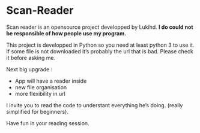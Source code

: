 # Scan-Reader



Scan reader is an opensource project developped by Lukihd.
**I do could not be responsible of how people use my program.**



This project is developped in Python so you need at least python 3 to use it.
If some file is not downloaded it’s probably the url that is bad. Please check it before asking me.

Next big upgrade :

- App will have a reader inside
- new file organisation
- more flexibility in url

I invite you to read the code to understant everything he’s doing. (really simplified for beginners).

Have fun in your reading session.



 